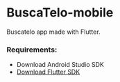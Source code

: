 # BuscaTelo-mobile

Buscatelo app made with Flutter.

### Requirements:
- Download Android Studio SDK 
- [Download Flutter SDK](https://flutter.dev/docs/get-started/install)


